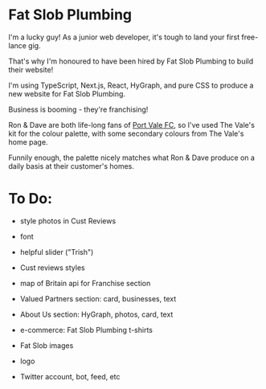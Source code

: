 # Fat Slob Plumbing

I'm a lucky guy! As a junior web developer, it's tough to land your first free-lance gig.

That's why I'm honoured to have been hired by Fat Slob Plumbing to build their website!

I'm using TypeScript, Next.js, React, HyGraph, and pure CSS to produce a new website for Fat Slob Plumbing.

Business is booming - they're franchising!

Ron & Dave are both life-long fans of [Port Vale FC](https://www.port-vale.co.uk/ "currently mid-table in League One"), so I've used The Vale's kit for the colour palette, with some secondary colours from The Vale's home page.

Funnily enough, the palette nicely matches what Ron & Dave produce on a daily basis at their customer's homes.

# To Do:

- style photos in Cust Reviews

- font

- helpful slider ("Trish")

- Cust reviews styles

- map of Britain api for Franchise section

- Valued Partners section: card, businesses, text

- About Us section: HyGraph, photos, card, text

- e-commerce: Fat Slob Plumbing t-shirts

- Fat Slob images

- logo

- Twitter account, bot, feed, etc

